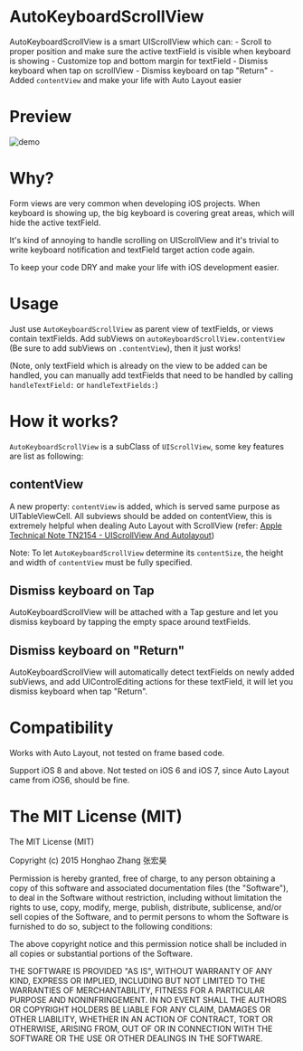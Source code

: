 # AutoKeyboardScrollView
AutoKeyboardScrollView is a smart UIScrollView which can: - Scroll to proper position and make sure the active textField is visible when keyboard is showing - Customize top and bottom margin for textField - Dismiss keyboard when tap on scrollView - Dismiss keyboard on tap "Return" - Added `contentView` and make your life with Auto Layout easier

# Preview
![demo](https://raw.githubusercontent.com/honghaoz/AutoKeyboardScrollView/master/demo.gif)

# Why?
Form views are very common when developing iOS projects. When keyboard is showing up, the big keyboard is covering great areas, which will hide the active textField.

It's kind of annoying to handle scrolling on UIScrollView and it's trivial to write keyboard notification and textField target action code again.

To keep your code DRY and make your life with iOS development easier.

# Usage
Just use `AutoKeyboardScrollView` as parent view of textFields, or views contain textFields. Add subViews on `autoKeyboardScrollView.contentView` (Be sure to add subViews on `.contentView`), then it just works!

(Note, only textField which is already on the view to be added can be handled, you can manually add textFields that need to be handled by calling `handleTextField:` or `handleTextFields:`)

# How it works?
`AutoKeyboardScrollView` is a subClass of `UIScrollView`, some key features are list as following:

## contentView
A new property: `contentView` is added, which is served same purpose as UITableViewCell. All subviews should be added on contentView, this is extremely helpful when dealing Auto Layout with ScrollView (refer: [Apple Technical Note TN2154 - UIScrollView And Autolayout](https://developer.apple.com/library/ios/technotes/tn2154/_index.html))

Note: To let `AutoKeyboardScrollView` determine its `contentSize`, the height and width of `contentView` must be fully specified.

## Dismiss keyboard on Tap
AutoKeyboardScrollView will be attached with a Tap gesture and let you dismiss keyboard by tapping the empty space around textFields.

## Dismiss keyboard on "Return"
AutoKeyboardScrollView will automatically detect textFields on newly added subViews, and add UIControlEditing actions for these textField, it will let you dismiss keyboard when tap "Return".

# Compatibility
Works with Auto Layout, not tested on frame based code.

Support iOS 8 and above. Not tested on iOS 6 and iOS 7, since Auto Layout came from iOS6, should be fine.

# The MIT License (MIT)
The MIT License (MIT)

Copyright (c) 2015 Honghao Zhang 张宏昊

Permission is hereby granted, free of charge, to any person obtaining a copy of this software and associated documentation files (the "Software"), to deal in the Software without restriction, including without limitation the rights to use, copy, modify, merge, publish, distribute, sublicense, and/or sell copies of the Software, and to permit persons to whom the Software is furnished to do so, subject to the following conditions:

The above copyright notice and this permission notice shall be included in all copies or substantial portions of the Software.

THE SOFTWARE IS PROVIDED "AS IS", WITHOUT WARRANTY OF ANY KIND, EXPRESS OR IMPLIED, INCLUDING BUT NOT LIMITED TO THE WARRANTIES OF MERCHANTABILITY, FITNESS FOR A PARTICULAR PURPOSE AND NONINFRINGEMENT. IN NO EVENT SHALL THE AUTHORS OR COPYRIGHT HOLDERS BE LIABLE FOR ANY CLAIM, DAMAGES OR OTHER LIABILITY, WHETHER IN AN ACTION OF CONTRACT, TORT OR OTHERWISE, ARISING FROM, OUT OF OR IN CONNECTION WITH THE SOFTWARE OR THE USE OR OTHER DEALINGS IN THE SOFTWARE.
